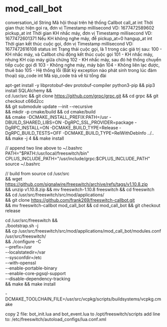 # mod_call_bot

conversation_id
String
Mã hội thoại trên hệ thống Callbot
call_at
int
Thời gian thực hiện gọi ra, đơn vị Timestamp millisecond
VD: 1677472589602
pickup_at
int
Thời gian KH nhấc máy, đơn vị Timestamp millisecond
VD: 1677472601371
Nếu KH không nghe máy, để pickup_at=0
hangup_at
int
Thời gian kết thúc cuộc gọi, đơn vị Timestamp millisecond
VD: 1677472616108
status
int
Trạng thái cuộc gọi, là 1 trong các giá trị sau:
100 - KH nhấc máy, và Callbot chủ động kết thúc cuộc gọi
101 - KH nhấc máy, nhưng KH cúp máy giữa chừng
102 - KH nhấc máy, sau đó hệ thống chuyển tiếp cuộc gọi đi
103 - Không nghe máy, máy bận
104 - Không liên lạc được, thuê báo
105 - Hệ thống lỗi (Bất kỳ exception nào phát sinh trong lúc đàm thoại)
sip_code
int
Mã sip_code trả về từ tổng đài





apt-get install -y libprotobuf-dev protobuf-compiler python3-pip && pip3 install SQLAlchemy && \
cd /usr/src && git clone https://github.com/grpc/grpc.git && cd grpc && git checkout c66d2cc \
&& git submodule update --init --recursive \
&& mkdir -p cmake/build && cd cmake/build \
&& cmake -DCMAKE_INSTALL_PREFIX:PATH=/usr -DBUILD_SHARED_LIBS=ON -DgRPC_SSL_PROVIDER=package -DgRPC_INSTALL=ON -DCMAKE_BUILD_TYPE=Release -DgRPC_BUILD_TESTS=OFF -DCMAKE_BUILD_TYPE=RelWithDebInfo ../.. \
&& make -j 4 && make install 

// append two line above to ~/.bashrc
PATH="$PATH:/usr/local/freeswitch/bin"
CPLUS_INCLUDE_PATH="/usr/include/grpc:$CPLUS_INCLUDE_PATH"
source ~/.bashrc



// build from source
cd /usr/src \
&& wget https://github.com/signalwire/freeswitch/archive/refs/tags/v1.10.8.zip \
&& unzip v1.10.8.zip && mv freeswitch-1.10.8 freeswitch && cd freeswitch \
&& cd /usr/src/freeswitch/src/mod/applications/ \
&& git clone https://github.com/frank269/freeswitch-callbot.git \
&& mv freeswitch-callbot mod_call_bot && cd mod_call_bot && git checkout release


cd /usr/src/freeswitch && \
./bootstrap.sh -j \
&& cp /usr/src/freeswitch/src/mod/applications/mod_call_bot/modules.conf /usr/src/freeswitch/ \
&& ./configure -C \
  --prefix=/usr \
  --localstatedir=/var \
  --sysconfdir=/etc \
  --with-openssl \
  --enable-portable-binary \
  --enable-core-pgsql-support \
  --disable-dependency-tracking \
&& make && make install


-DCMAKE_TOOLCHAIN_FILE=/usr/src/vcpkg/scripts/buildsystems/vcpkg.cmake

copy 2 file: bot_init.lua and bot_event.lua to /opt/freeswitch/scripts
add line to: /etc/freeswitch/autoload_configs/lua.conf.xml
<hook event="CUSTOM" subclass="mod_call_bot::bot_hangup" script="/opt/freeswitch/scripts/bot_event.lua" />